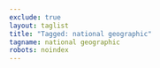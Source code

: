```yaml
---
exclude: true
layout: taglist
title: "Tagged: national geographic"
tagname: national geographic
robots: noindex
---
```

